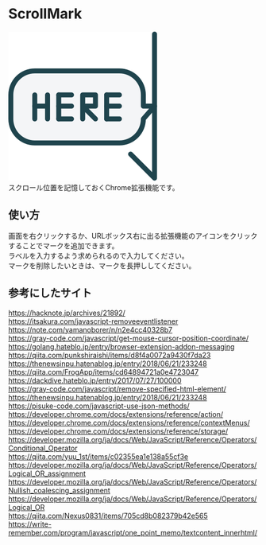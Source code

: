 # ScrollMark  
![ロゴ](logo.svg)  
スクロール位置を記憶しておくChrome拡張機能です。  
## 使い方  
画面を右クリックするか、URLボックス右に出る拡張機能のアイコンをクリックすることでマークを追加できます。  
ラベルを入力するよう求められるので入力してください。  
マークを削除したいときは、マークを長押ししてください。  
## 参考にしたサイト  
https://hacknote.jp/archives/21892/  
https://itsakura.com/javascript-removeeventlistener  
https://note.com/yamanoborer/n/n2e4cc40328b7  
https://gray-code.com/javascript/get-mouse-cursor-position-coordinate/  
https://golang.hateblo.jp/entry/browser-extension-addon-messaging  
https://qiita.com/punkshiraishi/items/d8f4a0072a9430f7da23  
https://thenewsinpu.hatenablog.jp/entry/2018/06/21/233248  
https://qiita.com/FrogApp/items/cd64894721a0e4723047  
https://dackdive.hateblo.jp/entry/2017/07/27/100000  
https://gray-code.com/javascript/remove-specified-html-element/  
https://thenewsinpu.hatenablog.jp/entry/2018/06/21/233248  
https://pisuke-code.com/javascript-use-json-methods/  
https://developer.chrome.com/docs/extensions/reference/action/  
https://developer.chrome.com/docs/extensions/reference/contextMenus/  
https://developer.chrome.com/docs/extensions/reference/storage/  
https://developer.mozilla.org/ja/docs/Web/JavaScript/Reference/Operators/Conditional_Operator  
https://qiita.com/yuu_1st/items/c02355ea1e138a55cf3e  
https://developer.mozilla.org/ja/docs/Web/JavaScript/Reference/Operators/Logical_OR_assignment  
https://developer.mozilla.org/ja/docs/Web/JavaScript/Reference/Operators/Nullish_coalescing_assignment  
https://developer.mozilla.org/ja/docs/Web/JavaScript/Reference/Operators/Logical_OR  
https://qiita.com/Nexus0831/items/705cd8b082379b42e565  
https://write-remember.com/program/javascript/one_point_memo/textcontent_innerhtml/  
